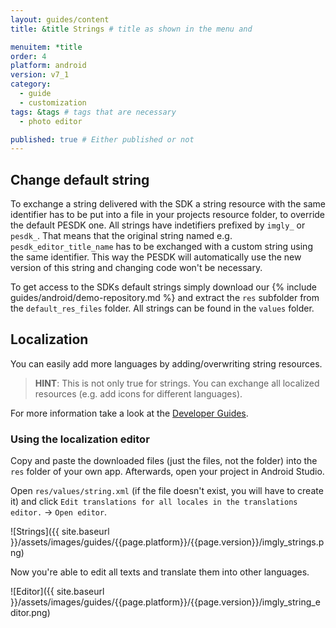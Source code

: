 ```yaml
---
layout: guides/content
title: &title Strings # title as shown in the menu and

menuitem: *title
order: 4
platform: android
version: v7_1
category:
  - guide
  - customization
tags: &tags # tags that are necessary
  - photo editor

published: true # Either published or not
---
```


## Change default string

To exchange a string delivered with the SDK a string resource with the same identifier has to be put into a file in your projects resource folder, to override the default PESDK one.
All strings have indetifiers prefixed by `imgly_` or `pesdk_`. That means that the original string named e.g. `pesdk_editor_title_name` has to be exchanged with a custom string using the same identifier.
This way the PESDK will automatically use the new version of this string and changing code won't be necessary.

To get access to the SDKs default strings simply download our {% include guides/android/demo-repository.md %} and extract the `res` subfolder from the `default_res_files` folder. All strings can be found in the `values` folder.

## Localization

You can easily add more languages by adding/overwriting string resources.

> __HINT__: This is not only true for strings. You can exchange all localized resources (e.g. add icons for different languages).

For more information take a look at the [Developer Guides](http://developer.android.com/guide/topics/resources/localization.html).

### Using the localization editor

Copy and paste the downloaded files (just the files, not the folder) into the `res` folder of your own app. Afterwards, open your project in Android Studio.

Open `res/values/string.xml` (if the file doesn't exist, you will have to create it) and click `Edit translations for all locales in the translations editor.` -> `Open editor`.

![Strings]({{ site.baseurl }}/assets/images/guides/{{page.platform}}/{{page.version}}/imgly_strings.png)

Now you're able to edit all texts and translate them into other languages.

![Editor]({{ site.baseurl }}/assets/images/guides/{{page.platform}}/{{page.version}}/imgly_string_editor.png)


